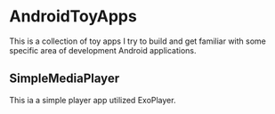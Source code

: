 # AndroidToyApps
This is a collection of toy apps I try to build and get familiar with some specific area of development Android applications.

## SimpleMediaPlayer
This ia a simple player app utilized ExoPlayer.